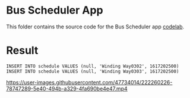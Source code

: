 # Bus Scheduler App

This folder contains the source code for the Bus Scheduler app [codelab](https://developer.android.com/courses/pathways/android-basics-kotlin-unit-5-pathway-1?hl=ja#codelab-https://developer.android.com/codelabs/basic-android-kotlin-training-intro-room-flow).

# Result

`INSERT INTO schedule VALUES (null, 'Winding Way0302', 1617202500) ` <br>
`INSERT INTO schedule VALUES (null, 'Winding Way0303', 1617202500) `



https://user-images.githubusercontent.com/47734014/222260226-78747289-5e40-494b-a329-4fa690be4e47.mp4


